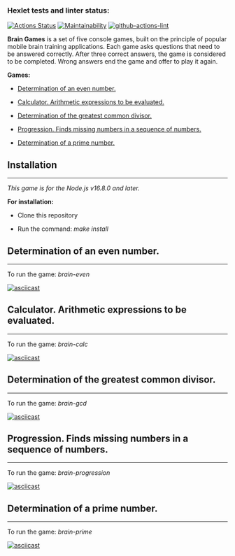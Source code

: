 ### Hexlet tests and linter status:

[![Actions Status](https://github.com/sonyaozzy/frontend-project-lvl1/workflows/hexlet-check/badge.svg)](https://github.com/sonyaozzy/frontend-project-lvl1/actions)
[![Maintainability](https://api.codeclimate.com/v1/badges/a99a88d28ad37a79dbf6/maintainability)](https://codeclimate.com/github/sonyaozzy/frontend-project-lvl1)
[![github-actions-lint](https://github.com/sonyaozzy/frontend-project-lvl1/actions/workflows/github-actions-lint.yml/badge.svg)](https://github.com/sonyaozzy/frontend-project-lvl1/actions)

**Brain Games** is a set of five console games, built on the principle of popular mobile brain training applications. Each game asks questions that need to be answered correctly. After three correct answers, the game is considered to be completed. Wrong answers end the game and offer to play it again.

**Games:**

- <a href="#brain-even">Determination of an even number.</a>

- <a href="#brain-calc">Calculator. Arithmetic expressions to be evaluated.</a>

- <a href="#brain-gcd">Determination of the greatest common divisor.</a>

- <a href="#brain-progression">Progression. Finds missing numbers in a sequence of numbers.</a>

- <a href="#brain-prime">Determination of a prime number.</a>

## Installation

---

_This game is for the Node.js v16.8.0 and later._

**For installation:**

- Clone this repository

- Run the command: _make install_

<div id="brain-even">
    <h2>Determination of an even number.</h2>
</div>

---

To run the game: _brain-even_

[![asciicast](https://asciinema.org/a/zPm4FriFbBTWxd3EtfwvUhhtZ.svg)](https://asciinema.org/a/zPm4FriFbBTWxd3EtfwvUhhtZ)

<div id="brain-calc">
    <h2>Calculator. Arithmetic expressions to be evaluated.</h2>
</div>

---

To run the game: _brain-calc_

[![asciicast](https://asciinema.org/a/gq0FhA7VtNHfUhh8e4Kh8UYEa.svg)](https://asciinema.org/a/gq0FhA7VtNHfUhh8e4Kh8UYEa)

<div id="brain-gcd">
    <h2>Determination of the greatest common divisor.</h2>
</div>

---

To run the game: _brain-gcd_

[![asciicast](https://asciinema.org/a/6Kno1ROt6GzenyYt6UTBkrPzE.svg)](https://asciinema.org/a/6Kno1ROt6GzenyYt6UTBkrPzE)

<div id="brain-progression">
    <h2>Progression. Finds missing numbers in a sequence of numbers. </h2>
</div>

---

To run the game: _brain-progression_

[![asciicast](https://asciinema.org/a/xH9wA5DLD4MKwYvftLnsCjTlk.svg)](https://asciinema.org/a/xH9wA5DLD4MKwYvftLnsCjTlk)

<div id="brain-prime">
    <h2>Determination of a prime number.</h2>
</div>

---

To run the game: _brain-prime_

[![asciicast](https://asciinema.org/a/rXjnPsHUg0h5fJd4GuGTDVveg.svg)](https://asciinema.org/a/rXjnPsHUg0h5fJd4GuGTDVveg)
